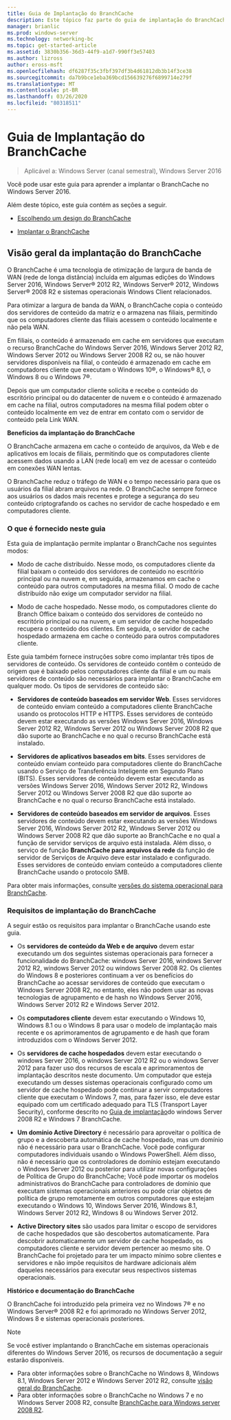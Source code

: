 ```yaml
---
title: Guia de Implantação do BranchCache
description: Este tópico faz parte do guia de implantação do BranchCache para o Windows Server 2016, que demonstra como implantar o BranchCache em modos de cache distribuídos e hospedados para otimizar o uso de largura de banda WAN em filiais
manager: brianlic
ms.prod: windows-server
ms.technology: networking-bc
ms.topic: get-started-article
ms.assetid: 3830b356-36d3-44f9-a1d7-990ff3e57403
ms.author: lizross
author: eross-msft
ms.openlocfilehash: df6287f35c3fbf397df3b4d61812db3b14f3ce38
ms.sourcegitcommit: da7b9bce1eba369bcd156639276f6899714e279f
ms.translationtype: MT
ms.contentlocale: pt-BR
ms.lasthandoff: 03/26/2020
ms.locfileid: "80318511"
---
```

# <a name="branchcache-deployment-guide"></a>Guia de Implantação do BranchCache

>Aplicável a: Windows Server (canal semestral), Windows Server 2016

Você pode usar este guia para aprender a implantar o BranchCache no Windows Server 2016.  
  
Além deste tópico, este guia contém as seções a seguir.  
  
-   [Escolhendo um design do BranchCache](../../branchcache/plan/Choosing-a-BranchCache-Design.md)  
  
-   [Implantar o BranchCache](../../branchcache/deploy/Deploy-BranchCache.md)  
  
## <a name="branchcache-deployment-overview"></a>Visão geral da implantação do BranchCache

O BranchCache é uma tecnologia de otimização de largura de banda de WAN (rede de longa distância) incluída em algumas edições do Windows Server 2016, Windows Server&reg; 2012 R2, Windows Server&reg; 2012, Windows Server&reg; 2008 R2 e sistemas operacionais Windows Client relacionados.  
  
Para otimizar a largura de banda da WAN, o BranchCache copia o conteúdo dos servidores de conteúdo da matriz e o armazena nas filiais, permitindo que os computadores cliente das filiais acessem o conteúdo localmente e não pela WAN.  
  
Em filiais, o conteúdo é armazenado em cache em servidores que executam o recurso BranchCache do Windows Server 2016, Windows Server 2012 R2, Windows Server 2012 ou Windows Server 2008 R2 ou, se não houver servidores disponíveis na filial, o conteúdo é armazenado em cache em computadores cliente que executam o Windows 10&reg;, o Windows&reg; 8,1, o Windows 8 ou o Windows 7&reg;.  
  
Depois que um computador cliente solicita e recebe o conteúdo do escritório principal ou do datacenter de nuvem e o conteúdo é armazenado em cache na filial, outros computadores na mesma filial podem obter o conteúdo localmente em vez de entrar em contato com o servidor de conteúdo pela Link WAN.  
  
**Benefícios da implantação do BranchCache**  
  
O BranchCache armazena em cache o conteúdo de arquivos, da Web e de aplicativos em locais de filiais, permitindo que os computadores cliente acessem dados usando a LAN (rede local) em vez de acessar o conteúdo em conexões WAN lentas.  
  
O BranchCache reduz o tráfego de WAN e o tempo necessário para que os usuários da filial abram arquivos na rede.  O BranchCache sempre fornece aos usuários os dados mais recentes e protege a segurança do seu conteúdo criptografando os caches no servidor de cache hospedado e em computadores cliente.  
  
### <a name="what-this-guide-provides"></a>O que é fornecido neste guia  
Esta guia de implantação permite implantar o BranchCache nos seguintes modos:  
  
-   Modo de cache distribuído. Nesse modo, os computadores cliente da filial baixam o conteúdo dos servidores de conteúdo no escritório principal ou na nuvem e, em seguida, armazenamos em cache o conteúdo para outros computadores na mesma filial. O modo de cache distribuído não exige um computador servidor na filial.  
  
-   Modo de cache hospedado. Nesse modo, os computadores cliente do Branch Office baixam o conteúdo dos servidores de conteúdo no escritório principal ou na nuvem, e um servidor de cache hospedado recupera o conteúdo dos clientes. Em seguida, o servidor de cache hospedado armazena em cache o conteúdo para outros computadores cliente.  
  
Este guia também fornece instruções sobre como implantar três tipos de servidores de conteúdo. Os servidores de conteúdo contêm o conteúdo de origem que é baixado pelos computadores cliente da filial e um ou mais servidores de conteúdo são necessários para implantar o BranchCache em qualquer modo. Os tipos de servidores de conteúdo são:  
  
-   **Servidores de conteúdo baseados em servidor Web**. Esses servidores de conteúdo enviam conteúdo a computadores cliente BranchCache usando os protocolos HTTP e HTTPS. Esses servidores de conteúdo devem estar executando as versões Windows Server 2016, Windows Server 2012 R2, Windows Server 2012 ou Windows Server 2008 R2 que dão suporte ao BranchCache e no qual o recurso BranchCache está instalado.  
  
-   **Servidores de aplicativos baseados em bits**. Esses servidores de conteúdo enviam conteúdo para computadores cliente do BranchCache usando o Serviço de Transferência Inteligente em Segundo Plano (BITS). Esses servidores de conteúdo devem estar executando as versões Windows Server 2016, Windows Server 2012 R2, Windows Server 2012 ou Windows Server 2008 R2 que dão suporte ao BranchCache e no qual o recurso BranchCache está instalado.  
  
-   **Servidores de conteúdo baseados em servidor de arquivos**. Esses servidores de conteúdo devem estar executando as versões Windows Server 2016, Windows Server 2012 R2, Windows Server 2012 ou Windows Server 2008 R2 que dão suporte ao BranchCache e no qual a função de servidor serviços de arquivo está instalada. Além disso, o serviço de função **BranchCache para arquivos da rede** da função de servidor de Serviços de Arquivo deve estar instalado e configurado. Esses servidores de conteúdo enviam conteúdo a computadores cliente BranchCache usando o protocolo SMB.  
  
Para obter mais informações, consulte [versões do sistema operacional para BranchCache](https://technet.microsoft.com/windows-server-docs/networking/branchcache/branchcache#a-namebkmkosaoperating-system-versions-for-branchcache).  
  
### <a name="branchcache-deployment-requirements"></a>Requisitos de implantação do BranchCache

A seguir estão os requisitos para implantar o BranchCache usando este guia.  
  
-   Os **servidores de conteúdo da Web e de arquivo** devem estar executando um dos seguintes sistemas operacionais para fornecer a funcionalidade do BranchCache: windows Server 2016, windows Server 2012 R2, windows Server 2012 ou windows Server 2008 R2. Os clientes do Windows 8 e posteriores continuam a ver os benefícios do BranchCache ao acessar servidores de conteúdo que executam o Windows Server 2008 R2, no entanto, eles não podem usar as novas tecnologias de agrupamento e de hash no Windows Server 2016, Windows Server 2012 R2 e Windows Server 2012.  
  
-   Os **computadores cliente** devem estar executando o Windows 10, Windows 8.1 ou o Windows 8 para usar o modelo de implantação mais recente e os aprimoramentos de agrupamento e de hash que foram introduzidos com o Windows Server 2012.  
  
-   Os **servidores de cache hospedados** devem estar executando o windows Server 2016, o windows Server 2012 R2 ou o windows Server 2012 para fazer uso dos recursos de escala e aprimoramentos de implantação descritos neste documento.  Um computador que esteja executando um desses sistemas operacionais configurado como um servidor de cache hospedado pode continuar a servir computadores cliente que executam o Windows 7, mas, para fazer isso, ele deve estar equipado com um certificado adequado para TLS (Transport Layer Security), conforme descrito no [Guia de implantação](https://technet.microsoft.com/library/ee649232.aspx)do windows Server 2008 R2 e Windows 7 BranchCache.  
  
-   **Um domínio Active Directory** é necessário para aproveitar o política de grupo e a descoberta automática de cache hospedado, mas um domínio não é necessário para usar o BranchCache.  Você pode configurar computadores individuais usando o Windows PowerShell. Além disso, não é necessário que os controladores de domínio estejam executando o Windows Server 2012 ou posterior para utilizar novas configurações de Política de Grupo do BranchCache; Você pode importar os modelos administrativos do BranchCache para controladores de domínio que executam sistemas operacionais anteriores ou pode criar objetos de política de grupo remotamente em outros computadores que estejam executando o Windows 10, Windows Server 2016, Windows 8.1, Windows Server 2012 R2, Windows 8 ou Windows Server 2012.

-   **Active Directory sites** são usados para limitar o escopo de servidores de cache hospedados que são descobertos automaticamente.  Para descobrir automaticamente um servidor de cache hospedado, os computadores cliente e servidor devem pertencer ao mesmo site. O BranchCache foi projetado para ter um impacto mínimo sobre clientes e servidores e não impõe requisitos de hardware adicionais além daqueles necessários para executar seus respectivos sistemas operacionais.  

**Histórico e documentação do BranchCache**

O BranchCache foi introduzido pela primeira vez no Windows 7&reg; e no Windows Server&reg; 2008 R2 e foi aprimorado no Windows Server 2012, Windows 8 e sistemas operacionais posteriores.

> [!NOTE]
> Se você estiver implantando o BranchCache em sistemas operacionais diferentes do Windows Server 2016, os recursos de documentação a seguir estarão disponíveis.
> 
> - Para obter informações sobre o BranchCache no Windows 8, Windows 8.1, Windows Server 2012 e Windows Server 2012 R2, consulte [visão geral do BranchCache](https://technet.microsoft.com/library/hh831696.aspx).  
> - Para obter informações sobre o BranchCache no Windows 7 e no Windows Server 2008 R2, consulte [BranchCache para Windows server 2008 R2](https://technet.microsoft.com/library/dd996634.aspx).  
  


